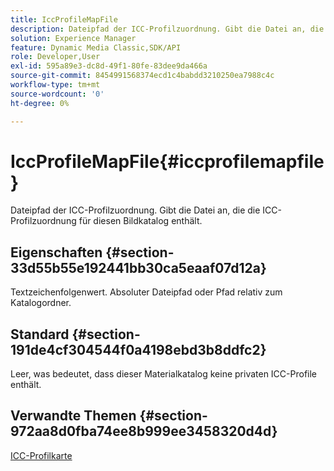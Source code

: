 ```yaml
---
title: IccProfileMapFile
description: Dateipfad der ICC-Profilzuordnung. Gibt die Datei an, die die ICC-Profilzuordnung für diesen Bildkatalog enthält.
solution: Experience Manager
feature: Dynamic Media Classic,SDK/API
role: Developer,User
exl-id: 595a89e3-dc8d-49f1-80fe-83dee9da466a
source-git-commit: 8454991568374ecd1c4babdd3210250ea7988c4c
workflow-type: tm+mt
source-wordcount: '0'
ht-degree: 0%

---
```


# IccProfileMapFile{#iccprofilemapfile}

Dateipfad der ICC-Profilzuordnung. Gibt die Datei an, die die ICC-Profilzuordnung für diesen Bildkatalog enthält.

## Eigenschaften {#section-33d55b55e192441bb30ca5eaaf07d12a}

Textzeichenfolgenwert. Absoluter Dateipfad oder Pfad relativ zum Katalogordner.

## Standard {#section-191de4cf304544f0a4198ebd3b8ddfc2}

Leer, was bedeutet, dass dieser Materialkatalog keine privaten ICC-Profile enthält.

## Verwandte Themen {#section-972aa8d0fba74ee8b999ee3458320d4d}

[ICC-Profilkarte](../../../../../ir-api/material-cat/image-rendering-api-ref/c-ir-material-catalog/c-ir-icc-profile-map-reference/c-ir-icc-profile-map-reference.md#concept-8c2a7d205b8544ccaa159f5b66710012)
